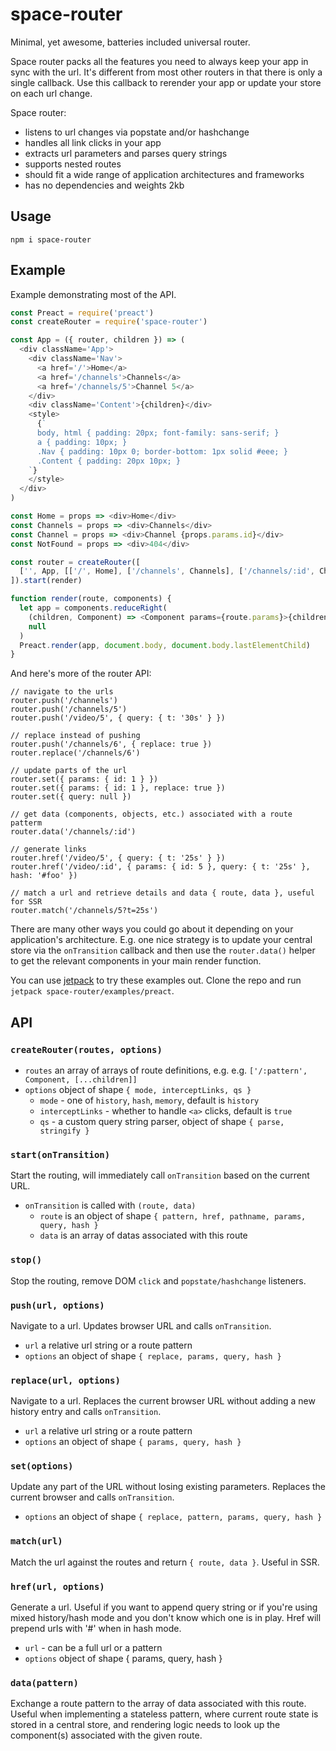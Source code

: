 # space-router

Minimal, yet awesome, batteries included universal router.

Space router packs all the features you need to always keep your app in sync with the url. It's different from most other routers in that there is only a single callback. Use this callback to rerender your app or update your store on each url change.

Space router:

- listens to url changes via popstate and/or hashchange
- handles all link clicks in your app
- extracts url parameters and parses query strings
- supports nested routes
- should fit a wide range of application architectures and frameworks
- has no dependencies and weights 2kb

## Usage

    npm i space-router

## Example

Example demonstrating most of the API.

```js
const Preact = require('preact')
const createRouter = require('space-router')

const App = ({ router, children }) => (
  <div className='App'>
    <div className='Nav'>
      <a href='/'>Home</a>
      <a href='/channels'>Channels</a>
      <a href='/channels/5'>Channel 5</a>
    </div>
    <div className='Content'>{children}</div>
    <style>
      {`
      body, html { padding: 20px; font-family: sans-serif; }
      a { padding: 10px; }
      .Nav { padding: 10px 0; border-bottom: 1px solid #eee; }
      .Content { padding: 20px 10px; }
    `}
    </style>
  </div>
)

const Home = props => <div>Home</div>
const Channels = props => <div>Channels</div>
const Channel = props => <div>Channel {props.params.id}</div>
const NotFound = props => <div>404</div>

const router = createRouter([
  ['', App, [['/', Home], ['/channels', Channels], ['/channels/:id', Channel], ['*', NotFound]]]
]).start(render)

function render(route, components) {
  let app = components.reduceRight(
    (children, Component) => <Component params={route.params}>{children}</Component>,
    null
  )
  Preact.render(app, document.body, document.body.lastElementChild)
}
```

And here's more of the router API:

```
// navigate to the urls
router.push('/channels')
router.push('/channels/5')
router.push('/video/5', { query: { t: '30s' } })

// replace instead of pushing
router.push('/channels/6', { replace: true })
router.replace('/channels/6')

// update parts of the url
router.set({ params: { id: 1 } })
router.set({ params: { id: 1 }, replace: true })
router.set({ query: null })

// get data (components, objects, etc.) associated with a route patterm
router.data('/channels/:id')

// generate links
router.href('/video/5', { query: { t: '25s' } })
router.href('/video/:id', { params: { id: 5 }, query: { t: '25s' }, hash: '#foo' })

// match a url and retrieve details and data { route, data }, useful for SSR
router.match('/channels/5?t=25s')
```

There are many other ways you could go about it depending on your application's architecture. E.g. one nice strategy is to update your central store via the `onTransition` callback and then use the `router.data()` helper to get the relevant components in your main render function.

You can use [jetpack](https://github.com/KidkArolis/jetpack) to try these examples out. Clone the repo and run `jetpack space-router/examples/preact`.

## API

### `createRouter(routes, options)`

- `routes` an array of arrays of route definitions, e.g. e.g. `['/:pattern', Component, [...children]]`
- `options` object of shape `{ mode, interceptLinks, qs }`
  - `mode` - one of `history`, `hash`, `memory`, default is `history`
  - `interceptLinks` - whether to handle `<a>` clicks, default is `true`
  - `qs` - a custom query string parser, object of shape `{ parse, stringify }`

### `start(onTransition)`

Start the routing, will immediately call `onTransition` based on the current URL.

- `onTransition` is called with `(route, data)`
  - `route` is an object of shape `{ pattern, href, pathname, params, query, hash }`
  - `data` is an array of datas associated with this route

### `stop()`

Stop the routing, remove DOM `click` and `popstate/hashchange` listeners.

### `push(url, options)`

Navigate to a url. Updates browser URL and calls `onTransition`.

- `url` a relative url string or a route pattern
- `options` an object of shape `{ replace, params, query, hash }`

### `replace(url, options)`

Navigate to a url. Replaces the current browser URL without adding a new history entry and calls `onTransition`.

- `url` a relative url string or a route pattern
- `options` an object of shape `{ params, query, hash }`

### `set(options)`

Update any part of the URL without losing existing parameters. Replaces the current browser and calls `onTransition`.

- `options` an object of shape `{ replace, pattern, params, query, hash }`

### `match(url)`

Match the url against the routes and return `{ route, data }`. Useful in SSR.

### `href(url, options)`

Generate a url. Useful if you want to append query string or if you're using mixed history/hash mode and you don't know which one is in play. Href will prepend urls with '#' when in hash mode.

- `url` - can be a full url or a pattern
- `options` object of shape { params, query, hash }

### `data(pattern)`

Exchange a route pattern to the array of data associated with this route. Useful when implementing a stateless pattern, where current route state is stored in a central store, and rendering logic needs to look up the component(s) associated with the given route.
